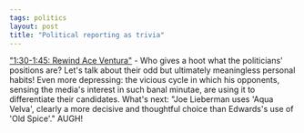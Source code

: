 ```yaml
---
tags: politics
layout: post
title: "Political reporting as trivia"
---
```




<a href="http://www.salon.com/news/feature/2003/06/03/graham/index.html">&quot;1:30-1:45: Rewind Ace Ventura&quot;</a> - Who gives a hoot what the politicians' positions are? Let's talk about their odd but ultimately meaningless personal habits! Even more depressing: the vicious cycle in which his opponents, sensing the media's interest in such banal minutae, are using it to differentiate their candidates. What's next: "Joe Lieberman uses 'Aqua Velva', clearly a more decisive and thoughtful choice than Edwards's use of 'Old Spice'." AUGH!


